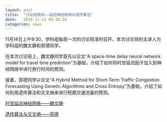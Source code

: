 ```yaml
---
layout: post
title:  "讨论班简讯——延迟神经网络与遗传算法"
date:   2016-11-14 09:30:18
categories: news
---
```


11月14日上午9:30，学科组每周一次的讨论班准时召开，本次讨论班的主讲人为学科组的魏文静和郭德同学。

在本次讨论班上，魏文静同学首先以论文“A space-time delay neural network model for travel time prediction”为基础，介绍了如何将时空延迟因子加入到神经网络中进行旅行时间的预测。


接着，郭德同学以论文“A Hybrid Method for Short-Term Traffic Congestion Forecasting Using Genetic Algorithms and Cross Entropy”为基础，介绍了如何利用遗传算法和交叉熵来进行短期交通流量的预测。

<a href ="{{site.url}}/files/2016-11-14-1.pdf">时空延迟神经网络——魏文静</a>

<a href ="{{site.url}}/files/2016-11-14-2.pdf">遗传算法与交叉熵——郭德</a>

